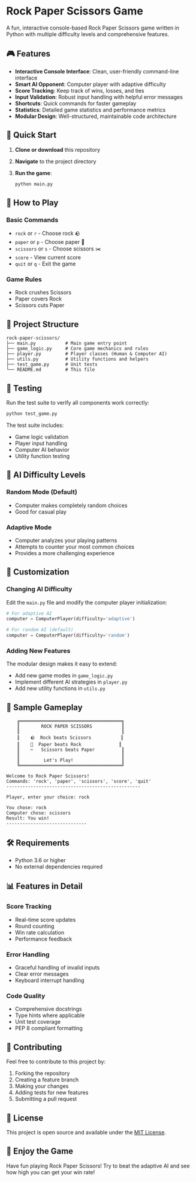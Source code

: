 # Rock Paper Scissors Game

A fun, interactive console-based Rock Paper Scissors game written in Python with multiple difficulty levels and comprehensive features.

## 🎮 Features

- **Interactive Console Interface**: Clean, user-friendly command-line interface
- **Smart AI Opponent**: Computer player with adaptive difficulty
- **Score Tracking**: Keep track of wins, losses, and ties
- **Input Validation**: Robust input handling with helpful error messages
- **Shortcuts**: Quick commands for faster gameplay
- **Statistics**: Detailed game statistics and performance metrics
- **Modular Design**: Well-structured, maintainable code architecture

## 🚀 Quick Start

1. **Clone or download** this repository
2. **Navigate** to the project directory
3. **Run the game**:

   ```bash
   python main.py
   ```

## 🎯 How to Play

### Basic Commands

- `rock` or `r` - Choose rock 🪨
- `paper` or `p` - Choose paper 📄
- `scissors` or `s` - Choose scissors ✂️
- `score` - View current score
- `quit` or `q` - Exit the game

### Game Rules

- Rock crushes Scissors
- Paper covers Rock
- Scissors cuts Paper

## 📁 Project Structure

```text
rock-paper-scissors/
├── main.py           # Main game entry point
├── game_logic.py     # Core game mechanics and rules
├── player.py         # Player classes (Human & Computer AI)
├── utils.py          # Utility functions and helpers
├── test_game.py      # Unit tests
└── README.md         # This file
```

## 🧪 Testing

Run the test suite to verify all components work correctly:

```bash
python test_game.py
```

The test suite includes:

- Game logic validation
- Player input handling
- Computer AI behavior
- Utility function testing

## 🤖 AI Difficulty Levels

### Random Mode (Default)

- Computer makes completely random choices
- Good for casual play

### Adaptive Mode

- Computer analyzes your playing patterns
- Attempts to counter your most common choices
- Provides a more challenging experience

## 🔧 Customization

### Changing AI Difficulty

Edit the `main.py` file and modify the computer player initialization:

```python
# For adaptive AI
computer = ComputerPlayer(difficulty='adaptive')

# For random AI (default)
computer = ComputerPlayer(difficulty='random')
```

### Adding New Features

The modular design makes it easy to extend:

- Add new game modes in `game_logic.py`
- Implement different AI strategies in `player.py`
- Add new utility functions in `utils.py`

## 🎨 Sample Gameplay

```text
    ╔══════════════════════════════════════╗
    ║        ROCK PAPER SCISSORS           ║
    ║                                      ║
    ║    🪨  Rock beats Scissors           ║
    ║    📄  Paper beats Rock              ║
    ║    ✂️   Scissors beats Paper          ║
    ║                                      ║
    ║         Let's Play!                  ║
    ╚══════════════════════════════════════╝

Welcome to Rock Paper Scissors!
Commands: 'rock', 'paper', 'scissors', 'score', 'quit'
--------------------------------------------------

Player, enter your choice: rock

You chose: rock
Computer chose: scissors
Result: You win!
------------------------------
```

## 🛠️ Requirements

- Python 3.6 or higher
- No external dependencies required

## 📊 Features in Detail

### Score Tracking

- Real-time score updates
- Round counting
- Win rate calculation
- Performance feedback

### Error Handling

- Graceful handling of invalid inputs
- Clear error messages
- Keyboard interrupt handling

### Code Quality

- Comprehensive docstrings
- Type hints where applicable
- Unit test coverage
- PEP 8 compliant formatting

## 🤝 Contributing

Feel free to contribute to this project by:

1. Forking the repository
2. Creating a feature branch
3. Making your changes
4. Adding tests for new features
5. Submitting a pull request

## 📝 License

This project is open source and available under the [MIT License](LICENSE).

## 🎉 Enjoy the Game

Have fun playing Rock Paper Scissors! Try to beat the adaptive AI and see how high you can get your win rate!
